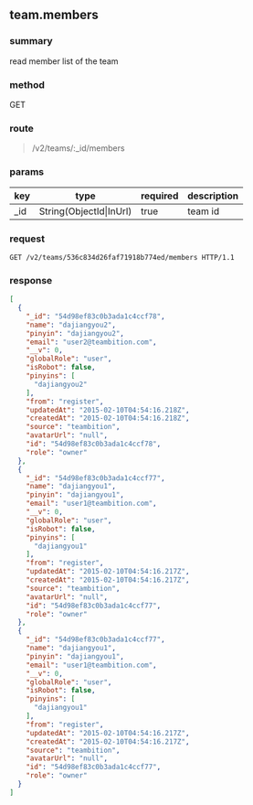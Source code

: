 ## team.members

### summary
read member list of the team

### method
GET

### route
> /v2/teams/:_id/members

### params
<table>
  <thead>
    <tr>
      <th>key</th>
      <th>type</th>
      <th>required</th>
      <th>description</th>
    </tr>
  </thead>
  <tbody>
    <tr>
      <td>_id</td>
      <td>String(ObjectId|InUrl)</td>
      <td>true</td>
      <td>team id</td>
    </tr>
  </tbody>
</table>

### request
```
GET /v2/teams/536c834d26faf71918b774ed/members HTTP/1.1
```

### response
```json
[
  {
    "_id": "54d98ef83c0b3ada1c4ccf78",
    "name": "dajiangyou2",
    "pinyin": "dajiangyou2",
    "email": "user2@teambition.com",
    "__v": 0,
    "globalRole": "user",
    "isRobot": false,
    "pinyins": [
      "dajiangyou2"
    ],
    "from": "register",
    "updatedAt": "2015-02-10T04:54:16.218Z",
    "createdAt": "2015-02-10T04:54:16.218Z",
    "source": "teambition",
    "avatarUrl": "null",
    "id": "54d98ef83c0b3ada1c4ccf78",
    "role": "owner"
  },
  {
    "_id": "54d98ef83c0b3ada1c4ccf77",
    "name": "dajiangyou1",
    "pinyin": "dajiangyou1",
    "email": "user1@teambition.com",
    "__v": 0,
    "globalRole": "user",
    "isRobot": false,
    "pinyins": [
      "dajiangyou1"
    ],
    "from": "register",
    "updatedAt": "2015-02-10T04:54:16.217Z",
    "createdAt": "2015-02-10T04:54:16.217Z",
    "source": "teambition",
    "avatarUrl": "null",
    "id": "54d98ef83c0b3ada1c4ccf77",
    "role": "owner"
  },
  {
    "_id": "54d98ef83c0b3ada1c4ccf77",
    "name": "dajiangyou1",
    "pinyin": "dajiangyou1",
    "email": "user1@teambition.com",
    "__v": 0,
    "globalRole": "user",
    "isRobot": false,
    "pinyins": [
      "dajiangyou1"
    ],
    "from": "register",
    "updatedAt": "2015-02-10T04:54:16.217Z",
    "createdAt": "2015-02-10T04:54:16.217Z",
    "source": "teambition",
    "avatarUrl": "null",
    "id": "54d98ef83c0b3ada1c4ccf77",
    "role": "owner"
  }
]
```
